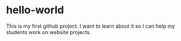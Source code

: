 # hello-world
This is my first github project. 
I want to learn about it so I can help my students work on website projects.
